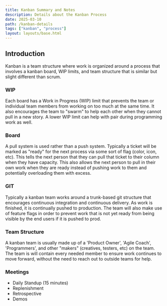 ```yaml
---
title: Kanban Summary and Notes
description: Details about the Kanban Process
date: 2025-03-10
path: /kanban-details
tags: ["kanban", "process"]
layout: layouts/base.html
---
```


## Introduction

Kanban is a team structure where work is organized around a process that involves a kanban board, WIP limits, and team structure that is similar but slight different than scrum.

### WIP

Each board has a Work in Progress (WIP) limit that prevents the team or individual team members from working on too much at the same time. It also encourages the team to "swarm" to help each other when they cannot pull in a new story. A lower WIP limit can help with pair during programming work as well.

### Board

A pull system is used rather than a push system. Typically a ticket will be marked as "ready" for the next process via some sort of flag (color, icon, etc). This tells the next person that they can pull that ticket to their column when they have capacity. This also allows the next person to pull in their own work when they are ready instead of pushing work to them and potentially overloading them with excess.

### GIT

Typically a kanban team works around a trunk-based git structure that encourages continuous integration and continuous delivery. As work is finished, it is continually pushed to production. The team will also make use of feature flags in order to prevent work that is not yet ready from being visible by the end users if it is pushed to prod.

### Team Structure

A kanban team is usually made up of a 'Product Owner', 'Agile Coach', 'Programmers', and other "makers" (creatives, testers, etc) on the team. The team is will contain every needed member to ensure work continues to move forward, without the need to reach out to outside teams for help.

### Meetings

- Daily Standup (15 minutes)
- Replenishment
- Retrospective
- Demos
